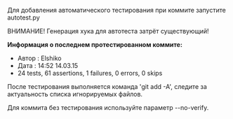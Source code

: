 Для добавления автоматического тестирования при коммите запустите autotest.py

ВНИМАНИЕ! Генерация хука для автотеста затрёт существующий!

**Информация о последнем протестированном коммите:**
* Автор : Elshiko
* Дата : 14:52  14.03.15
* 24 tests, 61 assertions, 1 failures, 0 errors, 0 skips

После тестирования выполняется команда 'git add -A', следите за актуальность списка игнорируемых файлов.

Для коммита без тестирования используйте параметр --no-verify.